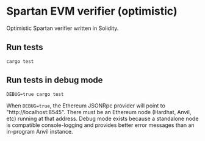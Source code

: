 # Spartan EVM verifier (optimistic)

Optimistic Spartan verifier written in Solidity.


## Run tests
```
cargo test
```


## Run tests in debug mode
```
DEBUG=true cargo test
```
When `DEBUG=true`, the Ethereum JSONRpc provider will point to "http://localhost:8545". There must be an Ethereum node (Hardhat, Anvil, etc) running at that address. Debug mode exists because a standalone node is compatible console-logging and provides better error messages than an in-program Anvil instance.



